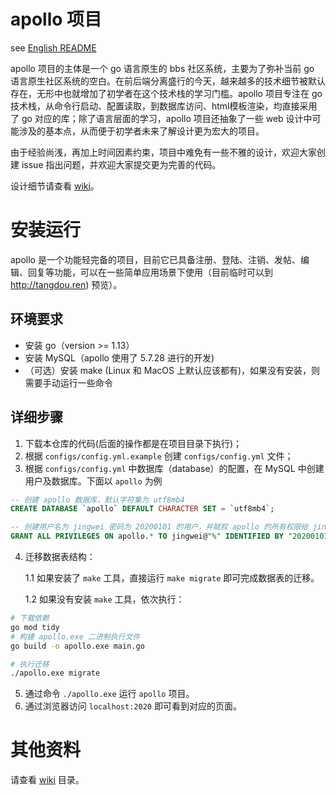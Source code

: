 # apollo 项目
see [English README](./README.md)

apollo 项目的主体是一个 go 语言原生的 bbs 社区系统，主要为了弥补当前 go 语言原生社区系统的空白。在前后端分离盛行的今天，越来越多的技术细节被默认存在，无形中也就增加了初学者在这个技术栈的学习门槛。apollo 项目专注在 go 技术栈，从命令行启动、配置读取，到数据库访问、html模板渲染，均直接采用了 go 对应的库；除了语言层面的学习，apollo 项目还抽象了一些 web 设计中可能涉及的基本点，从而便于初学者未来了解设计更为宏大的项目。

由于经验尚浅，再加上时间因素约束，项目中难免有一些不雅的设计，欢迎大家创建 issue 指出问题，并欢迎大家提交更为完善的代码。

设计细节请查看 [wiki](./wiki)。

# 安装运行

apollo 是一个功能轻完备的项目，目前它已具备注册、登陆、注销、发帖、编辑、回复等功能，可以在一些简单应用场景下使用（目前临时可以到 http://tangdou.ren) 预览）。

## 环境要求

* 安装 go（version >= 1.13）
* 安装 MySQL（apollo 使用了 5.7.28 进行的开发)
* （可选）安装 make (Linux 和 MacOS 上默认应该都有)，如果没有安装，则需要手动运行一些命令

## 详细步骤

1. 下载本仓库的代码(后面的操作都是在项目目录下执行)；
2. 根据 `configs/config.yml.example` 创建 `configs/config.yml` 文件；
3. 根据 `configs/config.yml` 中数据库（database）的配置，在 MySQL 中创建用户及数据库。下面以 `apollo` 为例

```sql
-- 创建 apollo 数据库，默认字符集为 utf8mb4
CREATE DATABASE `apollo` DEFAULT CHARACTER SET = `utf8mb4`;

-- 创建用户名为 jingwei 密码为 20200101 的用户，并赋权 apollo 的所有权限给 jingwei
GRANT ALL PRIVILEGES ON apollo.* TO jingwei@"%" IDENTIFIED BY "20200101";
```

4. 迁移数据表结构：

	1.1 如果安装了 `make` 工具，直接运行 `make migrate` 即可完成数据表的迁移。

	1.2 如果没有安装 `make` 工具，依次执行：

```bash
# 下载依赖
go mod tidy
# 构建 apollo.exe 二进制执行文件
go build -o apollo.exe main.go

# 执行迁移
./apollo.exe migrate
```

5. 通过命令 `./apollo.exe` 运行 `apollo` 项目。
6. 通过浏览器访问 `localhost:2020` 即可看到对应的页面。


# 其他资料

请查看 [wiki](./wiki) 目录。

